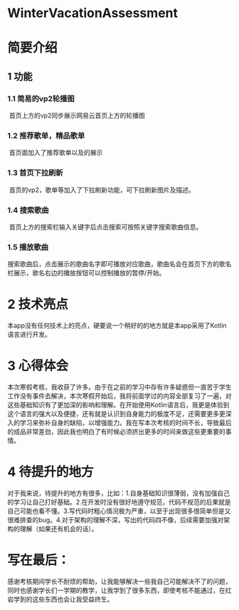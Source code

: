 # WinterVacationAssessment
# 简要介绍

## 1	功能

### 1.1	简易的vp2轮播图

​	首页上方的vp2同步展示网易云首页上方的轮播图

### 1.2	推荐歌单，精品歌单

​	首页面加入了推荐歌单以及的展示

### 1.3	首页下拉刷新

​	首页的vp2，歌单等加入了下拉刷新功能，可下拉刷新图片及描述。

### 1.4	搜索歌曲

​	首页上方的搜索栏输入关键字后点击搜索可按照关键字搜索歌曲信息。

### 1.5	播放歌曲

​	搜索歌曲后，点击展示的歌曲名字即可播放对应歌曲，歌曲名会在首页下方的歌名栏展示，歌名右边的播放按钮可以控制播放的暂停/开始。

# 2	技术亮点

​	本app没有任何技术上的亮点，硬要说一个稍好的的地方就是本app采用了Kotlin语言进行开发。

# 3	心得体会

​	本次寒假考核，我收获了许多。由于在之前的学习中存有许多疑惑但一直苦于学生工作没有事件去解决，本次寒假开始后，我将前面学过的内容全部复习了一遍，对这些基础知识有了更加深的影响和理解。在开始使用Kotlin语言后，我更是体验到这个语言的强大以及便捷，还有就是认识到自身能力的极度不足，还需要更多更深入的学习来弥补自身的缺陷，以增强能力。我在写本次考核的时间不长，导致最后的成品非常差劲，因此我也明白了有时候必须挤出更多的时间来做这些更重要的事情。

# 4	待提升的地方

​	对于我来说，待提升的地方有很多，比如：1.自身基础知识很薄弱，没有加强自己的学习让自己打好基础。2.在开发时没有很好地遵守规范，代码不规范的后果就是自己可能也看不懂。3.写代码时粗心情况极为严重，以至于出现很多很简单但是又很难排查的bug。4.对于架构的理解不深，写出的代码四不像，后续需要加强对架构的理解（如果还有机会的话）。

# 写在最后：

​	感谢考核期间学长不耐烦的帮助，让我能够解决一些我自己可能解决不了的问题，同时也感谢学长们一学期的教学，让我学到了很多东西，即使考核不能通过，在红岩学到的这些东西也会让我受益终生。
